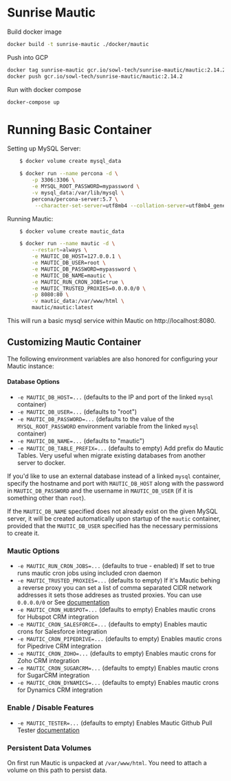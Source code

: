 # Sunrise Mautic

Build docker image

```bash
docker build -t sunrise-mautic ./docker/mautic
```

Push into GCP

```bash
docker tag sunrise-mautic gcr.io/sowl-tech/sunrise-mautic/mautic:2.14.2
docker push gcr.io/sowl-tech/sunrise-mautic/mautic:2.14.2
```

Run with docker compose

```bash
docker-compose up
```

# Running Basic Container

Setting up MySQL Server:

```bash
	$ docker volume create mysql_data

	$ docker run --name percona -d \
        -p 3306:3306 \
        -e MYSQL_ROOT_PASSWORD=mypassword \
        -v mysql_data:/var/lib/mysql \
        percona/percona-server:5.7 \
         --character-set-server=utf8mb4 --collation-server=utf8mb4_general_ci
```

Running Mautic:

```bash
	$ docker volume create mautic_data

	$ docker run --name mautic -d \
        --restart=always \
        -e MAUTIC_DB_HOST=127.0.0.1 \
        -e MAUTIC_DB_USER=root \
        -e MAUTIC_DB_PASSWORD=mypassword \
        -e MAUTIC_DB_NAME=mautic \
        -e MAUTIC_RUN_CRON_JOBS=true \
        -e MAUTIC_TRUSTED_PROXIES=0.0.0.0/0 \
        -p 8080:80 \
        -v mautic_data:/var/www/html \
        mautic/mautic:latest
```

This will run a basic mysql service within Mautic on http://localhost:8080.

## Customizing Mautic Container

The following environment variables are also honored for configuring your Mautic instance:

#### Database Options
-	`-e MAUTIC_DB_HOST=...` (defaults to the IP and port of the linked `mysql` container)
-	`-e MAUTIC_DB_USER=...` (defaults to "root")
-	`-e MAUTIC_DB_PASSWORD=...` (defaults to the value of the `MYSQL_ROOT_PASSWORD` environment variable from the linked `mysql` container)
-	`-e MAUTIC_DB_NAME=...` (defaults to "mautic")
-	`-e MAUTIC_DB_TABLE_PREFIX=...` (defaults to empty) Add prefix do Mautic Tables. Very useful when migrate existing databases from another server to docker.

If you'd like to use an external database instead of a linked `mysql` container, specify the hostname and port with `MAUTIC_DB_HOST` along with the password in `MAUTIC_DB_PASSWORD` and the username in `MAUTIC_DB_USER` (if it is something other than `root`).


If the `MAUTIC_DB_NAME` specified does not already exist on the given MySQL server, it will be created automatically upon startup of the `mautic` container, provided that the `MAUTIC_DB_USER` specified has the necessary permissions to create it.

### Mautic Options
-	`-e MAUTIC_RUN_CRON_JOBS=...` (defaults to true - enabled) If set to true runs mautic cron jobs using included cron daemon
-	`-e MAUTIC_TRUSTED_PROXIES=...` (defaults to empty) If it's Mautic behing a reverse proxy you can set a list of comma separated CIDR network addresses it sets those addreses as trusted proxies. You can use `0.0.0.0/0` or See [documentation](http://symfony.com/doc/current/request/load_balancer_reverse_proxy.html)
-	`-e MAUTIC_CRON_HUBSPOT=...` (defaults to empty) Enables mautic crons for Hubspot CRM integration
-	`-e MAUTIC_CRON_SALESFORCE=...` (defaults to empty) Enables mautic crons for Salesforce integration
-	`-e MAUTIC_CRON_PIPEDRIVE=...` (defaults to empty) Enables mautic crons for Pipedrive CRM integration
-	`-e MAUTIC_CRON_ZOHO=...` (defaults to empty) Enables mautic crons for Zoho CRM integration
-	`-e MAUTIC_CRON_SUGARCRM=...` (defaults to empty) Enables mautic crons for SugarCRM integration
-	`-e MAUTIC_CRON_DYNAMICS=...` (defaults to empty) Enables mautic crons for Dynamics CRM integration

### Enable / Disable Features
-	`-e MAUTIC_TESTER=...` (defaults to empty) Enables Mautic Github Pull Tester  [documentation](https://github.com/mautic/mautic-tester)


### Persistent Data Volumes

On first run Mautic is unpacked at `/var/www/html`. You need to attach a volume on this path to persist data.
